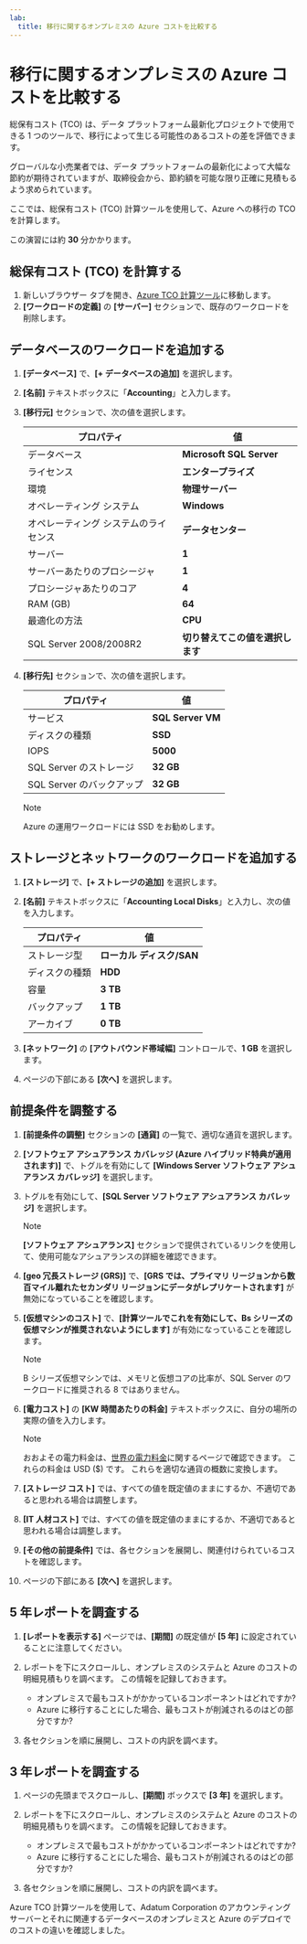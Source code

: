 ```yaml
---
lab:
  title: 移行に関するオンプレミスの Azure コストを比較する
---
```


# 移行に関するオンプレミスの Azure コストを比較する

総保有コスト (TCO) は、データ プラットフォーム最新化プロジェクトで使用できる 1 つのツールで、移行によって生じる可能性のあるコストの差を評価できます。

グローバルな小売業者では、データ プラットフォームの最新化によって大幅な節約が期待されていますが、取締役会から、節約額を可能な限り正確に見積もるよう求められています。

ここでは、総保有コスト (TCO) 計算ツールを使用して、Azure への移行の TCO を計算します。

この演習には約 **30** 分かかります。

## 総保有コスト (TCO) を計算する

1. 新しいブラウザー タブを開き、[Azure TCO 計算ツール](https://azure.microsoft.com/pricing/tco/calculator/)に移動します。
1. **[ワークロードの定義]** の **[サーバー]** セクションで、既存のワークロードを削除します。

## データベースのワークロードを追加する

1. **[データベース]** で、**[+ データベースの追加]** を選択します。
1. **[名前]** テキストボックスに「**Accounting**」と入力します。
1. **[移行元]** セクションで、次の値を選択します。

    | プロパティ | 値 |
    | --- | --- |
    | データベース | **Microsoft SQL Server** |
    | ライセンス | **エンタープライズ** |
    | 環境 | **物理サーバー** |
    | オペレーティング システム | **Windows** |
    | オペレーティング システムのライセンス | **データセンター** |
    | サーバー | **1** |
    | サーバーあたりのプロシージャ | **1** |
    | プロシージャあたりのコア | **4** |
    | RAM (GB) | **64** |
    | 最適化の方法 | **CPU** |
    | SQL Server 2008/2008R2 | **切り替えてこの値を選択します** |

1. **[移行先]** セクションで、次の値を選択します。

    | プロパティ | 値 |
    | --- | --- |
    | サービス | **SQL Server VM** |
    | ディスクの種類 | **SSD** |
    | IOPS | **5000** |
    | SQL Server のストレージ | **32 GB** |
    | SQL Server のバックアップ | **32 GB** |

    > [!NOTE]
    > Azure の運用ワークロードには SSD をお勧めします。

## ストレージとネットワークのワークロードを追加する

1. **[ストレージ]** で、**[+ ストレージの追加]** を選択します。
1. **[名前]** テキストボックスに「**Accounting Local Disks**」と入力し、次の値を入力します。

    | プロパティ | 値 |
    | --- | --- |
    | ストレージ型 | **ローカル ディスク/SAN** |
    | ディスクの種類 | **HDD** |
    | 容量 | **3 TB** |
    | バックアップ | **1 TB** |
    | アーカイブ | **0 TB** |

1. **[ネットワーク]** の **[アウトバウンド帯域幅]** コントロールで、**1 GB** を選択します。
1. ページの下部にある **[次へ]** を選択します。

## 前提条件を調整する

1. **[前提条件の調整]** セクションの **[通貨]** の一覧で、適切な通貨を選択します。
1. **[ソフトウェア アシュアランス カバレッジ (Azure ハイブリッド特典が適用されます)]** で、トグルを有効にして **[Windows Server ソフトウェア アシュアランス カバレッジ]** を選択します。
1. トグルを有効にして、**[SQL Server ソフトウェア アシュアランス カバレッジ]** を選択します。

    > [!NOTE]
    > **[ソフトウェア アシュアランス]** セクションで提供されているリンクを使用して、使用可能なアシュアランスの詳細を確認できます。 

1. **[geo 冗長ストレージ (GRS)]** で、**[GRS では、プライマリ リージョンから数百マイル離れたセカンダリ リージョンにデータがレプリケートされます]** が無効になっていることを確認します。
1. **[仮想マシンのコスト]** で、**[計算ツールでこれを有効にして、Bs シリーズの仮想マシンが推奨されないようにします]** が有効になっていることを確認します。

    > [!NOTE]
    > B シリーズ仮想マシンでは、メモリと仮想コアの比率が、SQL Server のワークロードに推奨される 8 ではありません。

1. **[電力コスト]** の **[KW 時間あたりの料金]** テキストボックスに、自分の場所の実際の値を入力します。

    > [!NOTE]
    > おおよその電力料金は、[世界の電力料金](https://www.statista.com/statistics/263492/electricity-prices-in-selected-countries/)に関するページで確認できます。 これらの料金は USD ($) です。 これらを適切な通貨の概数に変換します。

1. **[ストレージ コスト]** では、すべての値を既定値のままにするか、不適切であると思われる場合は調整します。
1. **[IT 人材コスト]** では、すべての値を既定値のままにするか、不適切であると思われる場合は調整します。
1. **[その他の前提条件]** では、各セクションを展開し、関連付けられているコストを確認します。
1. ページの下部にある **[次へ]** を選択します。

## 5 年レポートを調査する

1. **[レポートを表示する]** ページでは、**[期間]** の既定値が **[5 年]** に設定されていることに注意してください。
1. レポートを下にスクロールし、オンプレミスのシステムと Azure のコストの明細見積もりを調べます。 この情報を記録しておきます。

    - オンプレミスで最もコストがかかっているコンポーネントはどれですか?
    - Azure に移行することにした場合、最もコストが削減されるのはどの部分ですか?

1. 各セクションを順に展開し、コストの内訳を調べます。

## 3 年レポートを調査する

1. ページの先頭までスクロールし、**[期間]** ボックスで **[3 年]** を選択します。
1. レポートを下にスクロールし、オンプレミスのシステムと Azure のコストの明細見積もりを調べます。 この情報を記録しておきます。

    - オンプレミスで最もコストがかかっているコンポーネントはどれですか?
    - Azure に移行することにした場合、最もコストが削減されるのはどの部分ですか?

1. 各セクションを順に展開し、コストの内訳を調べます。

Azure TCO 計算ツールを使用して、Adatum Corporation のアカウンティング サーバーとそれに関連するデータベースのオンプレミスと Azure のデプロイでのコストの違いを確認しました。
